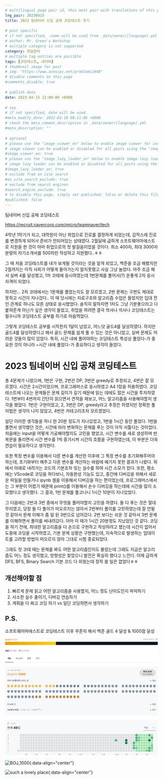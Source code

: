 ```yaml
---
# multilingual page pair id, this must pair with translations of this page. (This name must be unique)
lng_pair: 20230415
title: 2023 팀네이버 신입 공채 코딩테스트 후기

# post specific
# if not specified, .name will be used from _data/owner/[language].yml
# author: Mr. Green's Workshop
# multiple category is not supported
category: 취업준비
# multiple tag entries are possible
tags: [코딩테스트, 네이버]
# thumbnail image for post
# img: "https://www.acmicpc.net/problem/2448"
# disable comments on this page
#comments_disable: true

# publish date
date: 2023-04-15 22:00:00 +0900

# seo
# if not specified, date will be used.
#meta_modify_date: 2022-02-10 08:11:06 +0900
# check the meta_common_description in _data/owner/[language].yml
#meta_description: ""

# optional
# please use the "image_viewer_on" below to enable image viewer for individual pages or posts (_posts/ or [language]/_posts folders).
# image viewer can be enabled or disabled for all posts using the "image_viewer_posts: true" setting in _data/conf/main.yml.
#image_viewer_on: true
# please use the "image_lazy_loader_on" below to enable image lazy loader for individual pages or posts (_posts/ or [language]/_posts folders).
# image lazy loader can be enabled or disabled for all posts using the "image_lazy_loader_posts: true" setting in _data/conf/main.yml.
#image_lazy_loader_on: true
# exclude from on site search
#on_site_search_exclude: true
# exclude from search engines
#search_engine_exclude: true
# to disable this page, simply set published: false or delete this file
#published: false
---
```


<!-- outline-start -->

팀네이버 신입 공채 코딩테스트

<!-- outline-end -->
https://recruit.navercorp.com/micro/teamnaver/tech

4학년 1학기가 되고, 대학원이 아닌 취업으로 진로를 결정하게 되었는데, 갑작스레 진로를 변경하게 되어서 준비가 안되어있는 상태였다. 2월달에 급하게 소프트웨어마에스트로 지원을 한 것이 아마 취업으로의 첫 발걸음이었을 것이다. 최소 400자, 최대 3000자 분량의 자기소개서를 500자만 작성하고 지원했다..ㅎㅎ

그 때 처음 코딩테스트를 내가 보게될 것이라는 것을 알게 되었고, 백준을 조금 해봤지만 2월까지는 아직 사회가 어떻게 돌아가는지 알지못했고 사실 그냥 놀았다. 아주 조금 해서 실버 4를 달성했고, 1차 코테에 응시하였는데 1번문제를 풀어서(?) 운좋게 2차 응시자격이 되었다.

하지만... 2차 코테에서는 1문제를 풀었는지도 잘 모르겠고, 2번 문제는 구현도 제대로 못하고 시간이 지나갔다.. 이 때 당시에는 자료구조와 알고리즘 수업은 들었지만 입대 전인 관계로 하나도 모른 상태로 응시했었다. 솔직히 말하자면 1차도 그냥 기분좋으라고 다 붙혀준게 아닌가 싶은 생각이 들었고, 취업을 하려면 결국 학사나 석사나 코딩테스트는 필수니까 코딩테스트 공부를 하기로 마음먹었다.

그렇게 코딩테스트 공부를 시작한지 1달이 넘었고, 어느덧 골드4를 달성하였다. 하지만 골드4를 달성하였다고 해서 골드 문제를 쉽게 풀 수 있는 것은 아니었고, 실버 문제도 어려운 것들이 많이 있었다. 특히, 시간 내에 풀어야하는 코딩테스트 특성상 풀었다-가 중요한 것이 아니라 ~시간 내에 풀었다-가 중요하다고 생각이 들었다.

# 2023 팀네이버 신입 공채 코딩테스트
총 4문제가 나왔으며, 1번은 구현, 2번은 DP, 3번은 greedy로 추정되고, 4번은 잘 모르겠다. 시간은 2시간이었으며, 프로그래머스로 응시하였고 A4 1장을 허용하였다. 코딩테스트에 나오는 문제들은 문제 길이가 길기 때문에 읽는 데에도 많은 시간을 투자하였다. 1번부터 4번까지 간단히 읽으면서 견적을 재보고, 어느 알고리즘을 사용해야할지 생각을 했었다. 1번은 구현이었고, 2, 3번은 DP, greedy라고 추정은 하였지만 정확한 풀이법은 생각이 나지 않았고, 4번은 카테고리조차 모르겠었다. 

일단 이러한 생각들을 하니 한 20분 정도가 지나있었고, 1번을 1시간 동안 풀었다. 1번을 풀면서 생각했던 것은, 시간에 따라 변화하는 문제를 푸는 것이 아직 서툴다는 것이었다. 처음에는 input을 어떻게 가공해야할지도 고민을 했었고, 시간 변수를 새로 생성하며 반복문을 돌리면서 시간 변수를 1씩 증가시켜 시간의 흐름을 구현하였는데, 이 부분은 더욱 연습이 필요하다고 생각한다.

또한 특정 변수를 이용해서 다른 변수를 계산한 이후에 그 특정 변수를 초기화해주어야하는데, 초기화부터 해주고 다른 변수를 계산하는 바람에 예기치 못한 결과가 나왔다. 위에서 아래로 내려가는 코드의 기본조차 잊는 실수를 하여 시간 소모가 컸다. 또한, 평소에는 VScode로 코딩을 하다보니, 자동완성 기능도 있고, 중간에 디버깅을 위해서 새로운 파일을 만들거나 ipynb 셀을 이용해서 디버깅을 하는 편이었는데, 프로그래머스에서는 그 부분이 어렵기 때문에 print()를 이용해서 손수 디버깅을 하는데에 시간을 많이 소모했다고 생각했다. 그 결과, 1번 문제를 풀고나니 1시간 10분이 지나있었다.

그 다음에는 2번과 3번 중에서 무엇을 풀어야할지 고민을 하였다. 둘 다 푸는 것은 절대 무리였고, 당장 둘 다 풀이가 떠오르지는 않아서 2번부터 풀이를 고민하였는데 잘 안될 것 같아서 문제 이해가 좀 덜 된 3번으로 넘어갔다. 2번 보다는 쉬운 것 같아서 3번 문제를 이해하면서 풀이를 써내려갔다. 아마 이 때가 1시간 20분정도 지났었던 것 같다. 코딩을 하기 전에, 최대한 알고리즘을 다 손으로 구현하고 작성하려고 했는데 시간이 없어서 도중에 코딩을 시작하였고, 기본 문제 상황은 구현했는데, 지속적으로 발생하는 업데이트를 고려할 방법이 떠오르지 않아 그대로 시험 종료되었다.

그래도 첫 코테 때는 문제를 봐도 어떤 알고리즘인지도 몰랐는데 그래도 지금은 알고리즘도 어느 정도 생각했고, 방향성은 찾았으니 발전은 확실히 했다고 느낀다. 어제 급하게 DFS, BFS, Binary Search 기본 코드 다 외웠는데 정작 쓸 일은 없었다ㅎㅎ

## 개선해야할 점
1. 빠르게 문제 읽고 어떤 알고리즘을 사용할지, 어느 정도 난이도인지 파악하기
2. 사소한 실수 줄이기, 디버깅 연습하기
3. 계획을 다 짜고 코딩 하기 vs 일단 코딩하면서 생각하기

## P.S.
소프트웨어마에스트로 코딩테스트 이후 꾸준히 해서 백준 골드 4 달성 & 1000점 달성

<img src="..\assets\img\posts\BOJ_1000.png" title="BOJ_1000"/>
<!-- <img src="..\assets\img\posts\BOJ_1000.png" width="584px" height="448px" title="BOJ_1000"/> -->

![BOJ_1000](:BOJ_1000.png){:data-align="center"}

![such a lovely place](:post_pic1.jpg){:data-align="center"}
